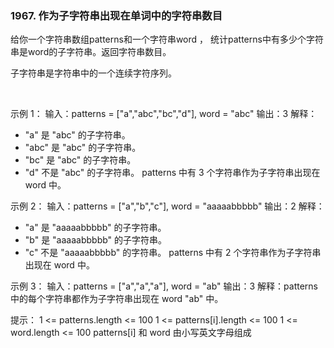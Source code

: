 ### 1967. 作为子字符串出现在单词中的字符串数目

给你一个字符串数组patterns和一个字符串word ，
统计patterns中有多少个字符串是word的子字符串。返回字符串数目。

子字符串是字符串中的一个连续字符序列。

 

示例 1：
输入：patterns = ["a","abc","bc","d"], word = "abc"
输出：3
解释：
- "a" 是 "abc" 的子字符串。
- "abc" 是 "abc" 的子字符串。
- "bc" 是 "abc" 的子字符串。
- "d" 不是 "abc" 的子字符串。
patterns 中有 3 个字符串作为子字符串出现在 word 中。

示例 2：
输入：patterns = ["a","b","c"], word = "aaaaabbbbb"
输出：2
解释：
- "a" 是 "aaaaabbbbb" 的子字符串。
- "b" 是 "aaaaabbbbb" 的子字符串。
- "c" 不是 "aaaaabbbbb" 的字符串。
patterns 中有 2 个字符串作为子字符串出现在 word 中。

示例 3：
输入：patterns = ["a","a","a"], word = "ab"
输出：3
解释：patterns 中的每个字符串都作为子字符串出现在 word "ab" 中。
 

提示：
1 <= patterns.length <= 100
1 <= patterns[i].length <= 100
1 <= word.length <= 100
patterns[i] 和 word 由小写英文字母组成
